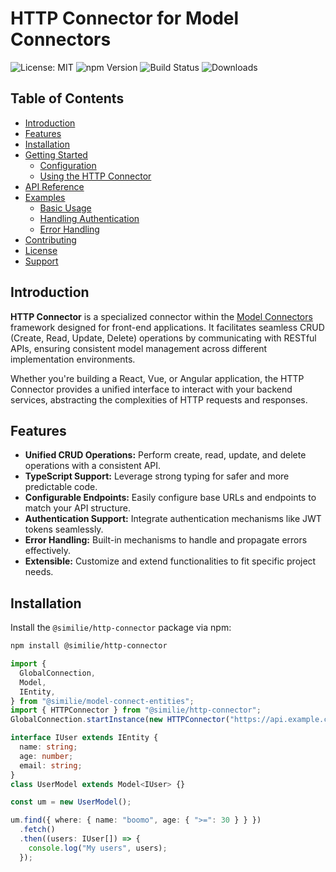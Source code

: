 # HTTP Connector for Model Connectors

![License: MIT](https://img.shields.io/badge/License-MIT-yellow.svg)
![npm Version](https://img.shields.io/npm/v/@similie/http-connector)
![Build Status](https://img.shields.io/github/actions/workflow/status/yourusername/http-connector/ci.yml?branch=main)
![Downloads](https://img.shields.io/npm/dt/@similie/http-connector)

## Table of Contents

- [Introduction](#introduction)
- [Features](#features)
- [Installation](#installation)
- [Getting Started](#getting-started)
  - [Configuration](#configuration)
  - [Using the HTTP Connector](#using-the-http-connector)
- [API Reference](#api-reference)
- [Examples](#examples)
  - [Basic Usage](#basic-usage)
  - [Handling Authentication](#handling-authentication)
  - [Error Handling](#error-handling)
- [Contributing](#contributing)
- [License](#license)
- [Support](#support)

## Introduction

**HTTP Connector** is a specialized connector within the [Model Connectors](https://github.com/yourusername/model-connectors) framework designed for front-end applications. It facilitates seamless CRUD (Create, Read, Update, Delete) operations by communicating with RESTful APIs, ensuring consistent model management across different implementation environments.

Whether you're building a React, Vue, or Angular application, the HTTP Connector provides a unified interface to interact with your backend services, abstracting the complexities of HTTP requests and responses.

## Features

- **Unified CRUD Operations:** Perform create, read, update, and delete operations with a consistent API.
- **TypeScript Support:** Leverage strong typing for safer and more predictable code.
- **Configurable Endpoints:** Easily configure base URLs and endpoints to match your API structure.
- **Authentication Support:** Integrate authentication mechanisms like JWT tokens seamlessly.
- **Error Handling:** Built-in mechanisms to handle and propagate errors effectively.
- **Extensible:** Customize and extend functionalities to fit specific project needs.

## Installation

Install the `@similie/http-connector` package via npm:

```bash
npm install @similie/http-connector
```

```typescript
import {
  GlobalConnection,
  Model,
  IEntity,
} from "@similie/model-connect-entities";
import { HTTPConnector } from "@similie/http-connector";
GlobalConnection.startInstance(new HTTPConnector("https://api.example.com"));

interface IUser extends IEntity {
  name: string;
  age: number;
  email: string;
}
class UserModel extends Model<IUser> {}

const um = new UserModel();

um.find({ where: { name: "boomo", age: { ">=": 30 } } })
  .fetch()
  .then((users: IUser[]) => {
    console.log("My users", users);
  });




```
